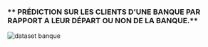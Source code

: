 ### **                 PRÉDICTION SUR LES CLIENTS D'UNE BANQUE PAR RAPPORT A LEUR DÉPART OU NON DE LA BANQUE.**


![dataset banque](https://user-images.githubusercontent.com/82275987/157844581-9b6e8f62-d3be-4bab-be11-cacf46f6c60b.PNG)
